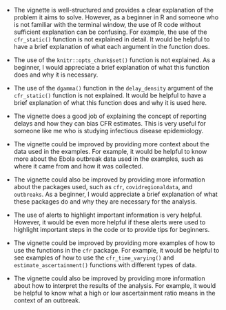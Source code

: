 - The vignette is well-structured and provides a clear explanation of the problem it aims to solve. However, as a beginner in R and someone who is not familiar with the terminal window, the use of R code without sufficient explanation can be confusing. For example, the use of the `cfr_static()` function is not explained in detail. It would be helpful to have a brief explanation of what each argument in the function does.

- The use of the `knitr::opts_chunk$set()` function is not explained. As a beginner, I would appreciate a brief explanation of what this function does and why it is necessary.

- The use of the `dgamma()` function in the `delay_density` argument of the `cfr_static()` function is not explained. It would be helpful to have a brief explanation of what this function does and why it is used here.

- The vignette does a good job of explaining the concept of reporting delays and how they can bias CFR estimates. This is very useful for someone like me who is studying infectious disease epidemiology.

- The vignette could be improved by providing more context about the data used in the examples. For example, it would be helpful to know more about the Ebola outbreak data used in the examples, such as where it came from and how it was collected.

- The vignette could also be improved by providing more information about the packages used, such as `cfr`, `covidregionaldata`, and `outbreaks`. As a beginner, I would appreciate a brief explanation of what these packages do and why they are necessary for the analysis.

- The use of alerts to highlight important information is very helpful. However, it would be even more helpful if these alerts were used to highlight important steps in the code or to provide tips for beginners.

- The vignette could be improved by providing more examples of how to use the functions in the `cfr` package. For example, it would be helpful to see examples of how to use the `cfr_time_varying()` and `estimate_ascertainment()` functions with different types of data.

- The vignette could also be improved by providing more information about how to interpret the results of the analysis. For example, it would be helpful to know what a high or low ascertainment ratio means in the context of an outbreak.
